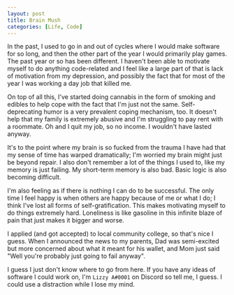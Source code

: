 ```yaml
---
layout: post
title: Brain Mush
categories: [Life, Code]
---
```


In the past, I used to go in and out of cycles where I would make software for so long, and then the other part of the year I would primarily play games. The past year or so has been different. I haven't been able to motivate myself to do anything code-related and I feel like a large part of that is lack of motivation from my depression, and possibly the fact that for most of the year I was working a day job that killed me.

On top of all this, I've started doing cannabis in the form of smoking and edibles to help cope with the fact that I'm just not the same. Self-deprecating humor is a very prevalent coping mechanism, too. It doesn't help that my family is extremely abusive and I'm struggling to pay rent with a roommate. Oh and I quit my job, so no income. I wouldn't have lasted anyway.

It's to the point where my brain is so fucked from the trauma I have had that my sense of time has warped dramatically; I'm worried my brain might just be beyond repair. I also don't remember a lot of the things I used to, like my memory is just failing. My short-term memory is also bad. Basic logic is also becoming difficult.

I'm also feeling as if there is nothing I can do to be successful. The only time I feel happy is when others are happy because of me or what I do; I think I've lost all forms of self-gratification. This makes motivating myself to do things extremely hard. Loneliness is like gasoline in this infinite blaze of pain that just makes it bigger and worse.

I applied (and got accepted) to local community college, so that's nice I guess. When I announced the news to my parents, Dad was semi-excited but more concerned about what it meant for his wallet, and Mom just said "Well you're probably just going to fail anyway".

I guess I just don't know where to go from here. If you have any ideas of software I could work on, I'm `Lizzy A#0001` on Discord so tell me, I guess. I could use a distraction while I lose my mind.